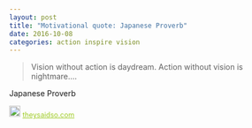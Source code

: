 ```yaml
---
layout: post
title: "Motivational quote: Japanese Proverb"
date: 2016-10-08
categories: action inspire vision
---
```

> Vision without action is daydream. Action without vision is nightmare....

Japanese Proverb

<span style="z-index:50;font-size:0.9em;"><img src="https://theysaidso.com/branding/theysaidso.png" height="20" width="20" alt="theysaidso.com"/><a href="https://theysaidso.com" title="Powered by quotes from theysaidso.com" style="color: #9fcc25; margin-left: 4px; vertical-align: middle;">theysaidso.com</a></span>
